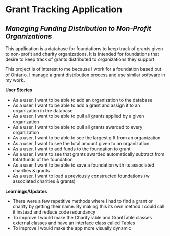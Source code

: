 # **Grant Tracking Application**
## *Managing Funding Distribution to Non-Profit Organizations*

This application is a database for foundations to keep track of grants given to non-profit and charity organizations. 
It is intended for foundations that desire to keep track of grants distributed to organizations they support.

This project is of interest to me because I work for a foundation based out of Ontario. I manage a grant distribution 
process and use similar software in my work.

**User Stories**
 - As a user, I want to be able to add an organization to the database
 - As a user, I want to be able to add a grant and assign it to an organization in the database
 - As a user, I want to be able to pull all grants applied by a given organization
 - As a user, I want to be able to pull all grants awarded to every organization
 - As a user, I want to be able to see the largest gift from an organization
 - As a user, I want to see the total amount given to an organization
 - As a user, I want to add funds to the foundation to grant
 - As a user, I want to see that grants awarded automatically subtract from total funds of the foundation
 - As a user, I want to be able to save a foundation with its associated charities & grants
 - As a user, I want to load a previously constructed foundations (w associated charities & grants)

**Learnings/Updates**
- There were a few repetitive methods where I had to find a grant or charity by getting their name. By making this its 
  own method I could call it instead and reduce code redundancy
- To improve I would make the CharityTable and GrantTable classes external classes and have an interface class called Tables
- To improve I would make the app more visually dynamic
